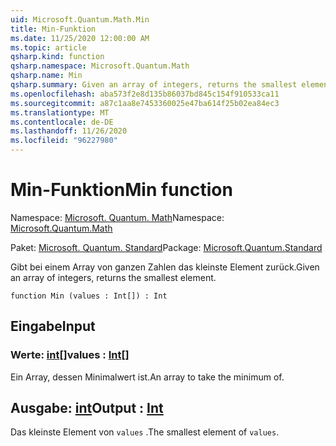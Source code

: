 ```yaml
---
uid: Microsoft.Quantum.Math.Min
title: Min-Funktion
ms.date: 11/25/2020 12:00:00 AM
ms.topic: article
qsharp.kind: function
qsharp.namespace: Microsoft.Quantum.Math
qsharp.name: Min
qsharp.summary: Given an array of integers, returns the smallest element.
ms.openlocfilehash: aba573f2e8d135b86037bd845c154f910533ca11
ms.sourcegitcommit: a87c1aa8e7453360025e47ba614f25b02ea84ec3
ms.translationtype: MT
ms.contentlocale: de-DE
ms.lasthandoff: 11/26/2020
ms.locfileid: "96227980"
---
```

# <a name="min-function"></a><span data-ttu-id="6eec8-102">Min-Funktion</span><span class="sxs-lookup"><span data-stu-id="6eec8-102">Min function</span></span>

<span data-ttu-id="6eec8-103">Namespace: [Microsoft. Quantum. Math](xref:Microsoft.Quantum.Math)</span><span class="sxs-lookup"><span data-stu-id="6eec8-103">Namespace: [Microsoft.Quantum.Math](xref:Microsoft.Quantum.Math)</span></span>

<span data-ttu-id="6eec8-104">Paket: [Microsoft. Quantum. Standard](https://nuget.org/packages/Microsoft.Quantum.Standard)</span><span class="sxs-lookup"><span data-stu-id="6eec8-104">Package: [Microsoft.Quantum.Standard](https://nuget.org/packages/Microsoft.Quantum.Standard)</span></span>


<span data-ttu-id="6eec8-105">Gibt bei einem Array von ganzen Zahlen das kleinste Element zurück.</span><span class="sxs-lookup"><span data-stu-id="6eec8-105">Given an array of integers, returns the smallest element.</span></span>

```qsharp
function Min (values : Int[]) : Int
```


## <a name="input"></a><span data-ttu-id="6eec8-106">Eingabe</span><span class="sxs-lookup"><span data-stu-id="6eec8-106">Input</span></span>

### <a name="values--int"></a><span data-ttu-id="6eec8-107">Werte: [int](xref:microsoft.quantum.lang-ref.int)[]</span><span class="sxs-lookup"><span data-stu-id="6eec8-107">values : [Int](xref:microsoft.quantum.lang-ref.int)[]</span></span>

<span data-ttu-id="6eec8-108">Ein Array, dessen Minimalwert ist.</span><span class="sxs-lookup"><span data-stu-id="6eec8-108">An array to take the minimum of.</span></span>



## <a name="output--int"></a><span data-ttu-id="6eec8-109">Ausgabe: [int](xref:microsoft.quantum.lang-ref.int)</span><span class="sxs-lookup"><span data-stu-id="6eec8-109">Output : [Int](xref:microsoft.quantum.lang-ref.int)</span></span>

<span data-ttu-id="6eec8-110">Das kleinste Element von `values` .</span><span class="sxs-lookup"><span data-stu-id="6eec8-110">The smallest element of `values`.</span></span>